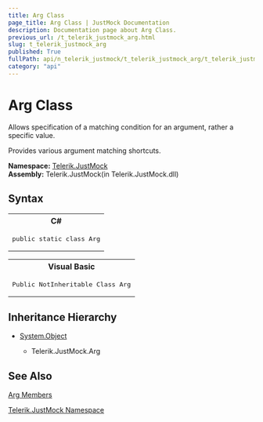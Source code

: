 ```yaml
---
title: Arg Class
page_title: Arg Class | JustMock Documentation
description: Documentation page about Arg Class.
previous_url: /t_telerik_justmock_arg.html
slug: t_telerik_justmock_arg
published: True
fullPath: api/n_telerik_justmock/t_telerik_justmock_arg/t_telerik_justmock_arg
category: "api"
---
```


# Arg Class



Allows specification of a matching condition for an argument, rather a specific value.

Provides various argument matching shortcuts.


 **Namespace:**  [Telerik.JustMock](n_telerik_justmock) <br> **Assembly:** Telerik.JustMock(in Telerik.JustMock.dll)
## Syntax


<div id="syntaxCodeBlocks" class="code"><span codeLanguage="CSharp"><table><tr><th>C#</th></tr><tr><td><pre xml:space="preserve"><span class="keyword">public</span> <span class="keyword">static</span> <span class="keyword">class</span> <span class="identifier">Arg</span></pre></td></tr></table></span><span codeLanguage="VisualBasicDeclaration"><table><tr><th>Visual Basic</th></tr><tr><td><pre xml:space="preserve"><span class="keyword">Public</span> <span class="keyword">NotInheritable</span> <span class="keyword">Class</span> <span class="identifier">Arg</span></pre></td></tr></table></span></div>


## Inheritance Hierarchy


* [System.Object](e5kfa45b)

    * Telerik.JustMock.Arg


## See Also



 [Arg Members](allmembers_t_telerik_justmock_arg) 

 [Telerik.JustMock Namespace](n_telerik_justmock) 



